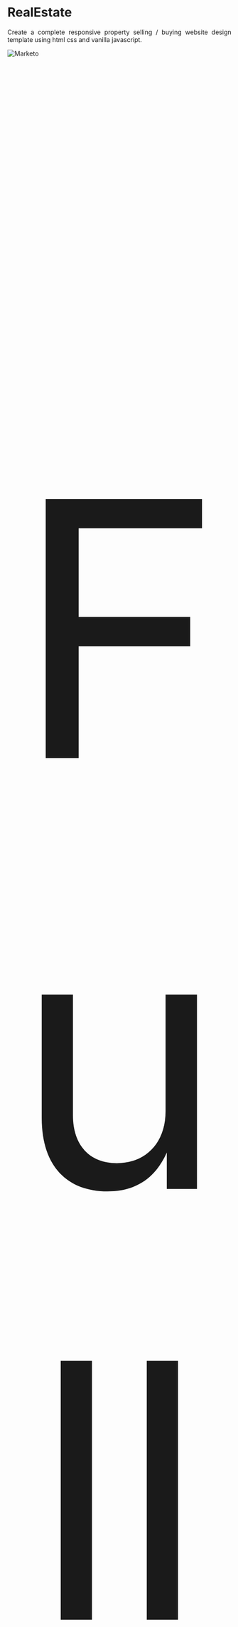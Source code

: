 # RealEstate
<p style="text-align: justify;"  align="center">Create a complete responsive property selling / buying website design template using html css and vanilla javascript.</p>

![Marketo](https://user-images.githubusercontent.com/71099757/132737441-3ec21fe9-9b7c-4ba2-b209-37bd87a35c29.png)

<p style="font-size:50rem;" align="center" >Full Web Page</p>

![Web capture_9-9-2021_235139_ferozmahmudzaki github io](https://user-images.githubusercontent.com/71099757/132737472-d532c369-837b-4cb6-a656-f086e43fb846.jpeg)


<p style="text-align: justify;" align="center">The main feature of this website are:

✔ responsive header / navbar section using flexbox.
  
✔ responsive home section using flexbox.
  
✔ responsive services card section using flexbox.
  
✔ responsive featured card section using flexbox.
  
✔ responsive agents / team card section using flexbox.
  
✔ responsive contact section using flexbox.
  
✔ responsive footer section using flexbox..</p>

<p align="center" >If you like it than don't forget to hit the APPRECIATE button also!</p>

<p align="center" >Show some ❤️ by starring some of the repositories!</p>
